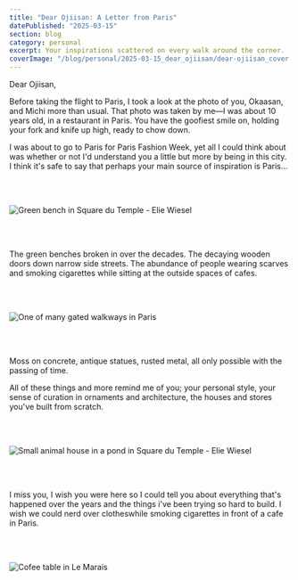 ```yaml
---
title: "Dear Ojiisan: A Letter from Paris"
datePublished: "2025-03-15"
section: blog
category: personal
excerpt: Your inspirations scattered on every walk around the corner.
coverImage: "/blog/personal/2025-03-15_dear_ojiisan/dear-ojiisan_cover.webp"
---
```


Dear Ojiisan,

Before taking the flight to Paris, I took a look at the photo of you, Okaasan, and Michi more than usual. That photo was taken by me—I was about 10 years old, in a restaurant in Paris. You have the goofiest smile on, holding your fork and knife up high, ready to chow down.

I was about to go to Paris for Paris Fashion Week, yet all I could think about was whether or not I'd understand you a little but more by being in this city. I think it's safe to say that perhaps your main source of inspiration is Paris...

<br/>
<br/>

<Image 
    src="/blog/personal/2025-03-15_dear_ojiisan/dear-ojiisan_4.webp" 
    alt="Green bench in Square du Temple - Elie Wiesel" 
    aspectRatio="9:16"
/>

<br/>
<br/>

The green benches broken in over the decades.
The decaying wooden doors down narrow side streets.
The abundance of people wearing scarves and smoking cigarettes while sitting at the outside spaces of cafes.

<br/>
<br/>

<Image 
    src="/blog/personal/2025-03-15_dear_ojiisan/dear-ojiisan_7.webp" 
    alt="One of many gated walkways in Paris" 
    aspectRatio="9:16"
/>

<br/>
<br/>

Moss on concrete,
antique statues,
rusted metal,
all only possible with the passing of time.

All of these things and more remind me of you; your personal style, your sense of curation in ornaments and architecture, the houses and stores you've built from scratch.

<br/>
<br/>

<Image 
    src="/blog/personal/2025-03-15_dear_ojiisan/dear-ojiisan_3.webp" 
    alt="Small animal house in a pond in Square du Temple - Elie Wiesel" 
    aspectRatio="4:3"
/>

<br/>
<br/>

I miss you, I wish you were here so I could tell you about everything that's happened over the years and the things i've been trying so hard to build. I wish we could nerd over clotheswhile smoking cigarettes in front of a cafe in Paris.

<br/>
<br/>

<Image 
    src="/blog/personal/2025-03-15_dear_ojiisan/dear-ojiisan_6.webp" 
    alt="Cofee table in Le Marais" 
    aspectRatio="3:4"
/>

